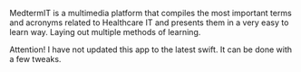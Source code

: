 MedtermIT is a multimedia platform that compiles the most important terms and acronyms related to Healthcare IT and presents them in a very easy to learn way. Laying out multiple methods of learning. 

Attention!
I have not updated this app to the latest swift. It can be done with a few tweaks.

